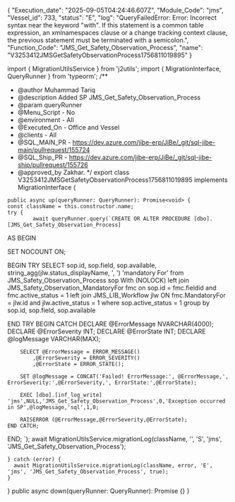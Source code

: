 {
    "Execution_date": "2025-09-05T04:24:46.607Z",
    "Module_Code": "jms",
    "Vessel_id": 733,
    "status": "E",
    "log": "QueryFailedError: Error: Incorrect syntax near the keyword \"with\". If this statement is a common table expression, an xmlnamespaces clause or a change tracking context clause, the previous statement must be terminated with a semicolon.",
    "Function_Code": "JMS_Get_Safety_Observation_Process",
    "name": "V3253412JMSGetSafetyObservationProcess1756811019895"
  }

import { MigrationUtilsService } from 'j2utils';
import { MigrationInterface, QueryRunner } from 'typeorm';
/**
   * @author Muhammad Tariq
   * @description Added SP JMS_Get_Safety_Observation_Process
   * @param queryRunner
   * @Menu_Script - No
   * @environment - All
   * @Executed_On - Office and Vessel
   * @clients - All
   * @SQL_MAIN_PR - https://dev.azure.com/jibe-erp/JiBe/_git/sql-jibe-main/pullrequest/155724
   * @SQL_Ship_PR - https://dev.azure.com/jibe-erp/JiBe/_git/sql-jibe-ship/pullrequest/155726
   * @approved_by Zakhar.
   */
export class V3253412JMSGetSafetyObservationProcess1756811019895 implements MigrationInterface {

    public async up(queryRunner: QueryRunner): Promise<void> {
    const className = this.constructor.name;
    try {
            await queryRunner.query(`CREATE OR ALTER PROCEDURE [dbo].[JMS_Get_Safety_Observation_Process] 
AS BEGIN

SET NOCOUNT ON;

BEGIN TRY
    SELECT sop.id, sop.field, sop.available,
        string_agg(jlw.status_displayName, ', ') 'mandatory For'
    from JMS_Safety_Observation_Process sop With (NOLOCK)
        left join JMS_Safety_Observation_MandatoryFor fmc on sop.id = fmc.fieldid and fmc.active_status = 1
	left join JMS_LIB_Workflow jlw ON fmc.MandatoryFor = jlw.id and jlw.active_status = 1
where sop.active_status = 1
group by sop.id, sop.field, sop.available

END TRY
    BEGIN CATCH
    DECLARE @ErrorMessage NVARCHAR(4000);
		DECLARE @ErrorSeverity INT;
		DECLARE @ErrorState INT;
		DECLARE @logMessage VARCHAR(MAX);
		
		SELECT @ErrorMessage = ERROR_MESSAGE()
			,@ErrorSeverity = ERROR_SEVERITY()
			,@ErrorState = ERROR_STATE();

		SET @logMessage = CONCAT('Failed! ErrorMessage:', @ErrorMessage,', ErrorSeverity:',@ErrorSeverity,', ErrorState:',@ErrorState);

		EXEC [dbo].[inf_log_write] 'jms',NULL,'JMS_Get_Safety_Observation_Process',0,'Exception occurred in SP',@logMessage,'sql',1,0;

		RAISERROR (@ErrorMessage,@ErrorSeverity,@ErrorState);
    END CATCH;
END;
`);
            await MigrationUtilsService.migrationLog(className, '', 'S', 'jms', 'JMS_Get_Safety_Observation_Process');

    } catch (error) {
      await MigrationUtilsService.migrationLog(className, error, 'E', 'jms', 'JMS_Get_Safety_Observation_Process', true);
    }
  }
  public async down(queryRunner: QueryRunner): Promise<void> {}
}
